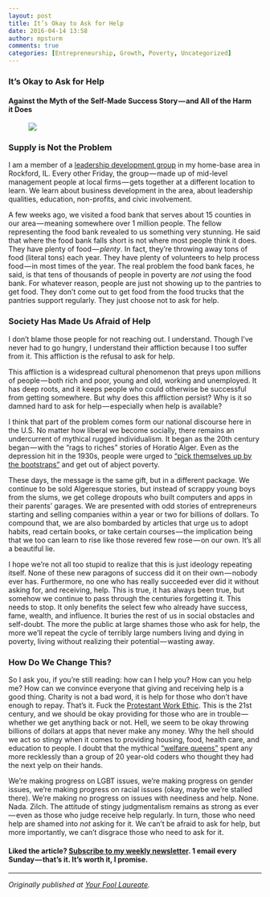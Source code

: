```yaml
---
layout: post
title: It’s Okay to Ask for Help
date: 2016-04-14 13:58
author: mpsturm
comments: true
categories: [Entrepreneurship, Growth, Poverty, Uncategorized]
---
```



<h3>It’s Okay to Ask for Help</h3>
<h4>Against the Myth of the Self-Made Success Story — and All of the Harm it Does</h4>
<figure>

<img src="https://cdn-images-1.medium.com/max/720/0*8hFA8FzdJ-dmYFDT.jpg">
</figure><h3>Supply is Not the Problem</h3>
<p>I am a member of a <a href="http://www.rockfordchamber.com/events-programs/leadership_rockford.aspx" target="_blank">leadership development group</a> in my home-base area in Rockford, IL. Every other Friday, the group — made up of mid-level management people at local firms — gets together at a different location to learn. We learn about business development in the area, about leadership qualities, education, non-profits, and civic involvement.</p>
<p>A few weeks ago, we visited a food bank that serves about 15 counties in our area — meaning somewhere over 1 million people. The fellow representing the food bank revealed to us something very stunning. He said that where the food bank falls short is not where most people think it does. They have plenty of food — <em>plenty</em>. In fact, they’re throwing away tons of food (literal tons) each year. They have plenty of volunteers to help process food — in most times of the year. The real problem the food bank faces, he said, is that tens of thousands of people in poverty are <em>not</em> using the food bank. For whatever reason, people are just not showing up to the pantries to get food. They don’t come out to get food from the food trucks that the pantries support regularly. They just choose not to ask for help.</p>
<h3>Society Has Made Us Afraid of Help</h3>
<p>I don’t blame those people for not reaching out. I understand. Though I’ve never had to go hungry, I understand their affliction because I too suffer from it. This affliction is the refusal to ask for help.</p>
<p>This affliction is a widespread cultural phenomenon that preys upon millions of people — both rich and poor, young and old, working and unemployed. It has deep roots, and it keeps people who could otherwise be successful from getting somewhere. But why does this affliction persist? Why is it so damned hard to ask for help — especially when help is available?</p>
<p>I think that part of the problem comes form our national discourse here in the U.S. No matter how liberal we become socially, there remains an undercurrent of mythical rugged individualism. It began as the 20th century began — with the “rags to riches” stories of Horatio Alger. Even as the depression hit in the 1930s, people were urged to <a href="http://everydayfeminism.com/2015/05/debunking-bootstraps-myth/" target="_blank">“pick themselves up by the bootstraps”</a> and get out of abject poverty.</p>
<p>These days, the message is the same gift, but in a different package. We continue to be sold Algeresque stories, but instead of scrappy young boys from the slums, we get college dropouts who built computers and apps in their parents’ garages. We are presented with odd stories of entrepreneurs starting and selling companies within a year or two for billions of dollars. To compound that, we are also bombarded by articles that urge us to adopt habits, read certain books, or take certain courses — the implication being that we too can learn to rise like those revered few rose — on our own. It’s all a beautiful lie.</p>
<p>I hope we’re not all too stupid to realize that this is just ideology repeating itself. None of these new paragons of success did it on their own — nobody ever has. Furthermore, no one who has really succeeded ever did it without asking for, and receiving, help. This is true, it has always been true, but somehow we continue to pass through the centuries forgetting it. This needs to stop. It only benefits the select few who already have success, fame, wealth, and influence. It buries the rest of us in social obstacles and self-doubt. The more the public at large shames those who ask for help, the more we’ll repeat the cycle of terribly large numbers living and dying in poverty, living without realizing their potential — wasting away.</p>
<h3>How Do We Change This?</h3>
<p>So I ask you, if you’re still reading: how can I help you? How can you help me? How can we convince everyone that giving and receiving help is a good thing. Charity is not a bad word, it is help for those who don’t have enough to repay. That’s it. Fuck the <a href="https://en.wikipedia.org/wiki/Protestant_work_ethic#Basis_in_Protestant_theology" target="_blank">Protestant Work Ethic</a>. This is the 21st century, and we should be okay providing for those who are in trouble — whether we get anything back or not. Hell, we seem to be okay throwing billions of dollars at apps that never make any money. Why the hell should we act so stingy when it comes to providing housing, food, health care, and education to people. I doubt that the mythical <a href="http://www.salon.com/2015/09/27/ronald_reagans_welfare_queen_myth_how_the_gipper_kickstarted_the_war_on_the_working_poor/" target="_blank">“welfare queens”</a> spent any more recklessly than a group of 20 year-old coders who thought they had the next yelp on their hands.</p>
<p>We’re making progress on LGBT issues, we’re making progress on gender issues, we’re making progress on racial issues (okay, maybe we’re stalled there). We’re making no progress on issues with neediness and help. None. Nada. Zilch. The attitude of stingy judgmentalism remains as strong as ever — even as those who judge receive help regularly. In turn, those who need help are shamed into <em>not</em> asking for it. We can’t be afraid to ask for help, but more importantly, we can’t disgrace those who need to ask for it.</p>
<h4>Liked the article? <a href="https://t.co/d71pb65e01" target="_blank">Subscribe to my weekly newsletter</a>. 1 email every Sunday — that’s it. It’s worth it, I promise.</h4>
<hr>
<p><em>Originally published at </em><a href="http://www.mikesturm.net/its-okay-to-ask-for-help" target="_blank"><em>Your Fool Laureate</em></a><em>.</em></p>
